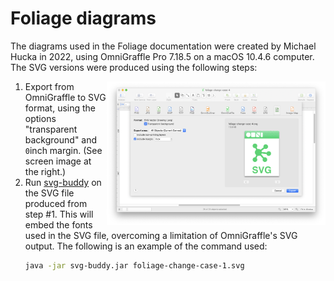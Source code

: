 # Foliage diagrams

The diagrams used in the Foliage documentation were created by Michael Hucka in 2022, using OmniGraffle Pro 7.18.5 on a macOS 10.4.6 computer. The SVG versions were produced using the following steps:

<img width="350px" align="right"  src="omnigraffle-export-options.png"/>

1. Export from OmniGraffle to SVG format, using the options "transparent background" and `0`inch margin. (See screen image at the right.)
2. Run [svg-buddy](https://github.com/phauer/svg-buddy) on the SVG file produced from step #1. This will embed the fonts used in the SVG file, overcoming a limitation of OmniGraffle's SVG output. The following is an example of the command used:
    ```sh
    java -jar svg-buddy.jar foliage-change-case-1.svg
    ```
